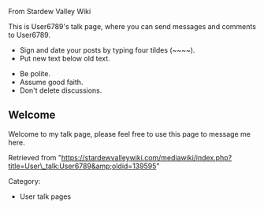 From Stardew Valley Wiki

This is User6789's talk page, where you can send messages and comments to User6789.

- Sign and date your posts by typing four tildes (~~~~).
- Put new text below old text.

<!--THE END-->

- Be polite.
- Assume good faith.
- Don't delete discussions.

## Welcome

Welcome to my talk page, please feel free to use this page to message me here.

Retrieved from "https://stardewvalleywiki.com/mediawiki/index.php?title=User\_talk:User6789&amp;oldid=139595"

Category:

- User talk pages